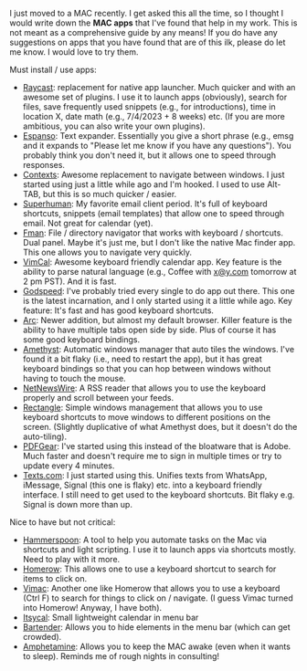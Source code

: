 I just moved to a MAC recently. I get asked this all the time, so I thought I would write down the **MAC apps** that I've found that help in my work. This is not meant as a comprehensive guide by any means! If you do have any suggestions on apps that you have found that are of this ilk, please do let me know. I would love to try them. 

Must install / use apps:

* [Raycast](http://www.raycast.com): replacement for native app launcher. Much quicker and with an awesome set of plugins. I use it to launch apps (obviously), search for files, save frequently used snippets (e.g., for introductions), time in location X, date math (e.g., 7/4/2023 + 8 weeks) etc. (If you are more ambitious, you can also write your own plugins). 
* [Espanso](https://espanso.org): Text expander. Essentially you give a short phrase (e.g., emsg and it expands to "Please let me know if you have any questions"). You probably think you don't need it, but it allows one to speed through responses. 
* [Contexts](http://contexts.io): Awesome replacement to navigate between windows. I just started using just a little while ago and I'm hooked. I used to use Alt-TAB, but this is so much quicker / easier. 
* [Superhuman](https://superhuman.com/): My favorite email client period. It's full of keyboard shortcuts, snippets (email templates) that allow one to speed through email. Not great for calendar (yet). 
* [Fman](https://fman.io/): File / directory navigator that works with keyboard / shortcuts. Dual panel. Maybe it's just me, but I don't like the native Mac finder app. This one allows you to navigate very quickly. 
* [VimCal](https://www.vimcal.com/): Awesome keyboard friendly calendar app. Key feature is the ability to parse natural language (e.g., Coffee with x@y.com tomorrow at 2 pm PST). And it is fast. 
* [Godspeed](https://godspeedapp.com/): I've probably tried every single to do app out there. This one is the latest incarnation, and I only started using it a little while ago. Key feature: It's fast and has good keyboard shortcuts. 
* [Arc](https://arc.net/): Newer addition, but almost my default browser. Killer feature is the ability to have multiple tabs open side by side. Plus of course it has some good keyboard bindings.
* [Amethyst](https://ianyh.com/amethyst/): Automatic windows manager that auto tiles the windows. I've found it a bit flaky (i.e., need to restart the app), but it has great keyboard bindings so that you can hop between windows without having to touch the mouse. 
* [NetNewsWire](https://netnewswire.com/): A RSS reader that allows you to use the keyboard properly and scroll between your feeds. 
* [Rectangle](https://rectangleapp.com/): Simple windows management that allows you to use keyboard shortcuts to move windows to different positions on the screen. (Slightly duplicative of what Amethyst does, but it doesn't do the auto-tiling). 
* [PDFGear](https://www.pdfgear.com/): I've started using this instead of the bloatware that is Adobe. Much faster and doesn't require me to sign in multiple times or try to update every 4 minutes. 
* [Texts.com](https://texts.com/): I just started using this. Unifies texts from WhatsApp, iMessage, Signal (this one is flaky) etc. into a keyboard friendly interface. I still need to get used to the keyboard shortcuts. Bit flaky e.g. Signal is down more than up. 

Nice to have but not critical:

* [Hammerspoon](http://www.hammerspoon.org/): A tool to help you automate tasks on the Mac via shortcuts and light scripting. I use it to launch apps via shortcuts mostly. Need to play with it more. 
* [Homerow](https://www.homerow.app/): This allows one to use a keyboard shortcut to search for items to click on. 
* [Vimac](https://vimacapp.com/): Another one like Homerow that allows you to use a keyboard (Ctrl F) to search for things to click on / navigate. (I guess Vimac turned into Homerow! Anyway, I have both).     
* [Itsycal](https://www.mowglii.com/itsycal/): Small lightweight calendar in menu bar
* [Bartender](https://www.macbartender.com/): Allows you to hide elements in the menu bar (which can get crowded). 
* [Amphetamine](https://apps.apple.com/us/app/amphetamine/id937984704?mt=12): Allows you to keep the MAC awake (even when it wants to sleep). Reminds me of rough nights in consulting! 